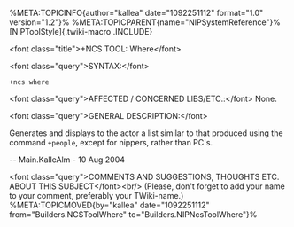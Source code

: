 %META:TOPICINFO{author=\"kallea\" date=\"1092251112\" format=\"1.0\"
version=\"1.2\"}% %META:TOPICPARENT{name=\"NIPSystemReference\"}%
[NIPToolStyle]{.twiki-macro .INCLUDE}

\<font class=\"title\"\>+NCS TOOL: Where\</font\>

\<font class=\"query\"\>SYNTAX:\</font\>

`+ncs where`

\<font class=\"query\"\>AFFECTED / CONCERNED LIBS/ETC.:\</font\> None.

\<font class=\"query\"\>GENERAL DESCRIPTION:\</font\>

Generates and displays to the actor a list similar to that produced
using the command `+people`, except for nippers, rather than PC\'s.

\-- Main.KalleAlm - 10 Aug 2004

\<font class=\"query\"\>COMMENTS AND SUGGESTIONS, THOUGHTS ETC. ABOUT
THIS SUBJECT\</font\>\<br/\> (Please, don\'t forget to add your name to
your comment, preferably your TWiki-name.)
%META:TOPICMOVED{by=\"kallea\" date=\"1092251112\"
from=\"Builders.NCSToolWhere\" to=\"Builders.NIPNcsToolWhere\"}%

